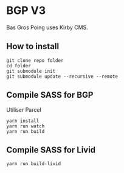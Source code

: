 # BGP V3

Bas Gros Poing uses Kirby CMS.

## How to install

```
git clone repo folder
cd folder
git submodule init
git submodule update --recursive --remote
```

## Compile SASS for BGP

Utiliser Parcel

```
yarn install
yarn run watch
yarn run build
```

## Compile SASS for Livid

```
yarn run build-livid
```
